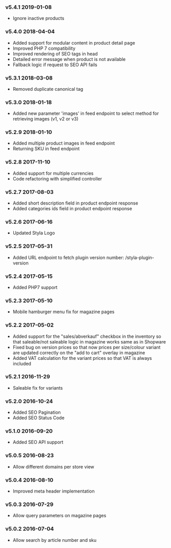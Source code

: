 ### v5.4.1 2019-01-08
* Ignore inactive products

### v5.4.0 2018-04-04
* Added support for modular content in product detail page
* Improved PHP 7 compatibility
* Improved rendering of SEO tags in head
* Detailed error message when product is not available
* Fallback logic if request to SEO API fails

### v5.3.1 2018-03-08
* Removed duplicate canonical tag

### v5.3.0 2018-01-18
* Added new parameter 'images' in feed endpoint to select method for retrieving images (v1, v2 or v3)

### v5.2.9 2018-01-10
* Added multiple product images in feed endpoint
* Returning SKU in feed endpoint

### v5.2.8 2017-11-10
* Added support for multiple currencies
* Code refactoring with simplified controller

### v5.2.7 2017-08-03
* Added short description field in product endpoint response
* Added categories ids field in product endpoint response

### v5.2.6 2017-06-16
* Updated Styla Logo

### v5.2.5 2017-05-31
* Added URL endpoint to fetch plugin version number: /styla-plugin-version

### v5.2.4 2017-05-15
* Added PHP7 support

### v5.2.3 2017-05-10
* Mobile hamburger menu fix for magazine pages

### v5.2.2 2017-05-02
* Added support for the "sales/abverkauf" checkbox in the inventory so that saleable/not saleable logic in magazine works same as in Shopware
* Fixed bug on version prices so that now prices per size/colour variant are updated correctly on the "add to cart" overlay in magazine
* Added VAT calculation for the variant prices so that VAT is always included

### v5.2.1 2016-11-29
* Saleable fix for variants

### v5.2.0 2016-10-24
* Added SEO Pagination
* Added SEO Status Code

### v5.1.0 2016-09-20
* Added SEO API support

### v5.0.5 2016-08-23
* Allow different domains per store view

### v5.0.4 2016-08-10
* Improved meta header implementation

### v5.0.3 2016-07-29
* Allow query parameters on magazine pages

### v5.0.2 2016-07-04
* Allow search by article number and sku
